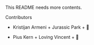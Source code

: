 This README needs more contents.

Contributors

- Kristijan Armeni + Jurassic Park + :eggplant:

- Pius Kern + Loving Vincent + :see_no_evil: